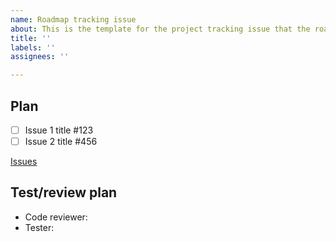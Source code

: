 ```yaml
---
name: Roadmap tracking issue
about: This is the template for the project tracking issue that the roadmap links to.
title: ''
labels: ''
assignees: ''

---
```


<!-- A short description of the problems this plan addresses and what will ship in its associated release milestone. -->

## Plan

<!-- Either a Markdown checklist of tasks with issue links as needed: -->

- [ ] Issue 1 title #123
- [ ] Issue 2 title #456

<!-- or a link to an issue query: -->

[Issues](https://github.com/sourcegraph/sourcegraph/issues?q=is:issue+is:open+sort:updated-desc+label:mylabel+milestone:3.2)

## Test/review plan

<!-- This part of the template is experimental. We'll see how it goes -->

- Code reviewer: <!-- fill in @user(s) -->
- Tester: <!-- fill in @user(s) -->

<!-- This is how the project will be tested for the release. Fill this out with at least high-level details right now, and finish it by one week before the release. -->

<!-- Add other sections if needed to describe: future project work planned for the next release, technical or deadline risks, blockers/dependencies, backcompat/migration, or anything else important. -->
